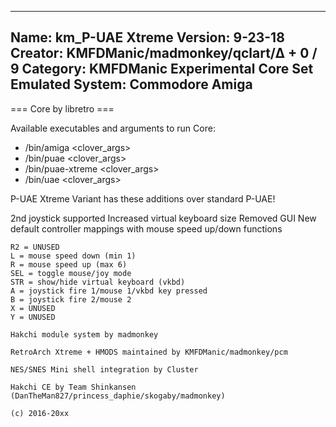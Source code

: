 -----------------------
Name: km_P-UAE Xtreme
Version: 9-23-18
Creator: KMFDManic/madmonkey/qclart/∆ + 0 / 9
Category: KMFDManic Experimental Core Set
Emulated System: Commodore Amiga
-----------------------
=== Core by libretro ===

Available executables and arguments to run Core:
- /bin/amiga <rom> <clover_args>
- /bin/puae <rom> <clover_args>
- /bin/puae-xtreme <rom> <clover_args>
- /bin/uae <rom> <clover_args>

P-UAE Xtreme Variant has these additions over standard P-UAE!

2nd joystick supported
Increased virtual keyboard size
Removed GUI
New default controller mappings with mouse speed up/down functions

```L2 = show/hide status
R2 = UNUSED
L = mouse speed down (min 1)
R = mouse speed up (max 6)
SEL = toggle mouse/joy mode
STR = show/hide virtual keyboard (vkbd)
A = joystick fire 1/mouse 1/vkbd key pressed
B = joystick fire 2/mouse 2
X = UNUSED
Y = UNUSED

Hakchi module system by madmonkey

RetroArch Xtreme + HMODS maintained by KMFDManic/madmonkey/pcm

NES/SNES Mini shell integration by Cluster

Hakchi CE by Team Shinkansen (DanTheMan827/princess_daphie/skogaby/madmonkey)

(c) 2016-20xx

